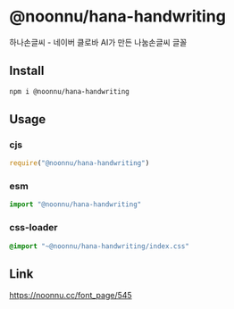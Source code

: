 # @noonnu/hana-handwriting
하나손글씨 - 네이버 클로바 AI가 만든 나눔손글씨 글꼴

## Install
```sh
npm i @noonnu/hana-handwriting
```
## Usage
### cjs
```js
require("@noonnu/hana-handwriting")
```
### esm
```js
import "@noonnu/hana-handwriting"
```
### css-loader
```css
@import "~@noonnu/hana-handwriting/index.css"
```

## Link
https://noonnu.cc/font_page/545